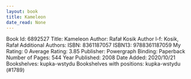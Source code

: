 ```yaml
---
layout: book
title: Kameleon
date_read: None
---
```


Book Id: 6892527
Title: Kameleon
Author: Rafał Kosik
Author l-f: Kosik, Rafał
Additional Authors: 
ISBN: 8361187057
ISBN13: 9788361187059
My Rating: 0
Average Rating: 3.85
Publisher: Powergraph
Binding: Paperback
Number of Pages: 544
Year Published: 2008
Date Added: 2020/10/21
Bookshelves: kupka-wstydu
Bookshelves with positions: kupka-wstydu (#1789)

